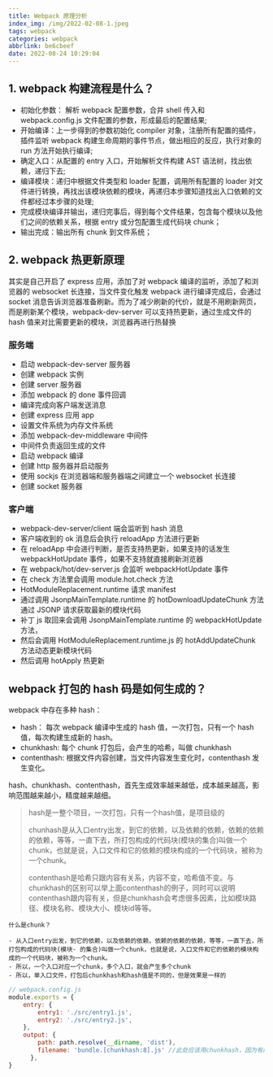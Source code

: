 ```yaml
---
title: Webpack 原理分析
index_img: /img/2022-02-08-1.jpeg
tags: webpack
categories: webpack
abbrlink: be6cbeef
date: 2022-08-24 10:29:04
---
```


## 1. webpack 构建流程是什么？

- 初始化参数： 解析 webpack 配置参数，合并 shell 传入和 webpack.config.js 文件配置的参数，形成最后的配置结果;
- 开始编译：上一步得到的参数初始化 compiler 对象，注册所有配置的插件，插件监听 webpack 构建生命周期的事件节点，做出相应的反应，执行对象的 run 方法开始执行编译;
- 确定入口：从配置的 entry 入口，开始解析文件构建 AST 语法树，找出依赖，递归下去;
- 编译模块：递归中根据文件类型和 loader 配置，调用所有配置的 loader 对文件进行转换，再找出该模块依赖的模块，再递归本步骤知道找出入口依赖的文件都经过本步骤的处理;
- 完成模块编译并输出，递归完事后，得到每个文件结果，包含每个模块以及他们之间的依赖关系，根据 entry 或分包配置生成代码块 chunk；
- 输出完成：输出所有 chunk 到文件系统；

## 2. webpack 热更新原理

其实是自己开启了 express 应用，添加了对 webpack 编译的监听，添加了和浏览器的 websocket 长连接，当文件变化触发 webpack 进行编译完成后，会通过 socket 消息告诉浏览器准备刷新。而为了减少刷新的代价，就是不用刷新网页，而是刷新某个模块，webpack-dev-server 可以支持热更新，通过生成文件的 hash 值来对比需要更新的模块，浏览器再进行热替换

### 服务端

- 启动 webpack-dev-server 服务器
- 创建 webpack 实例
- 创建 server 服务器
- 添加 webpack 的 done 事件回调
- 编译完成向客户端发送消息
- 创建 express 应用 app
- 设置文件系统为内存文件系统
- 添加 webpack-dev-middleware 中间件
- 中间件负责返回生成的文件
- 启动 webpack 编译
- 创建 http 服务器并启动服务
- 使用 sockjs 在浏览器端和服务器端之间建立一个 websocket 长连接
- 创建 socket 服务器

### 客户端

- webpack-dev-server/client 端会监听到 hash 消息
- 客户端收到的 ok 消息后会执行 reloadApp 方法进行更新
- 在 reloadApp 中会进行判断，是否支持热更新，如果支持的话发生 webpackHotUpdate 事件，如果不支持就直接刷新浏览器
- 在 webpack/hot/dev-server.js 会监听 webpackHotUpdate 事件
- 在 check 方法里会调用 module.hot.check 方法
- HotModuleReplacement.runtime 请求 manifest
- 通过调用 JsonpMainTemplate.runtime 的 hotDownloadUpdateChunk 方法通过 JSONP 请求获取最新的模块代码
- 补丁 js 取回来会调用 JsonpMainTemplate.runtime 的 webpackHotUpdate 方法，
- 然后会调用 HotModuleReplacement.runtime.js 的 hotAddUpdateChunk 方法动态更新模块代码
- 然后调用 hotApply 热更新

## webpack 打包的 hash 码是如何生成的？

webpack 中存在多种 hash：

- hash： 每次 webpack 编译中生成的 hash 值，一次打包，只有一个 hash 值，每次构建生成新的 hash。
- chunkhash: 每个 chunk 打包后，会产生的哈希，叫做 chunkhash
- contenthash: 根据文件内容创建，当文件内容发生变化时，contenthash 发生变化。

hash、chunkhash、contenthash，首先生成效率越来越低，成本越来越高，影响范围越来越小，精度越来越细。

> hash是一整个项目，一次打包，只有一个hash值，是项目级的
>
> chunhash是从入口entry出发，到它的依赖，以及依赖的依赖，依赖的依赖的依赖，等等，一直下去，所打包构成的代码块(模块的集合)叫做一个chunk，也就是说，入口文件和它的依赖的模块构成的一个代码块，被称为一个chunk。
>
> contenthash是哈希只跟内容有关系，内容不变，哈希值不变。与chunkhash的区别可以举上面contenthash的例子，同时可以说明contenthash跟内容有关，但是chunkhash会考虑很多因素，比如模块路径、模块名称、模块大小、模块id等等。

```text
什么是chunk？

- 从入口entry出发，到它的依赖，以及依赖的依赖，依赖的依赖的依赖，等等，一直下去，所打包构成的代码块(模块- 的集合)叫做一个chunk，也就是说，入口文件和它的依赖的模块构成的一个代码块，被称为一个chunk。
- 所以，一个入口对应一个chunk，多个入口，就会产生多个chunk
- 所以，单入口文件，打包后chunkhash和hash值是不同的，但是效果是一样的
```

```js
// webpack.config.js
module.exports = {
    entry: {
        entry1: './src/entry1.js',
        entry2: './src/entry2.js',
    },
    output: {
        path: path.resolve(__dirname, 'dist'),
        filename: 'bundle.[chunkhash:8].js' //此处应该用chunkhash，因为有两个入口文件，如果用 hash 输出的文件名就一样了。
      },
}
```
